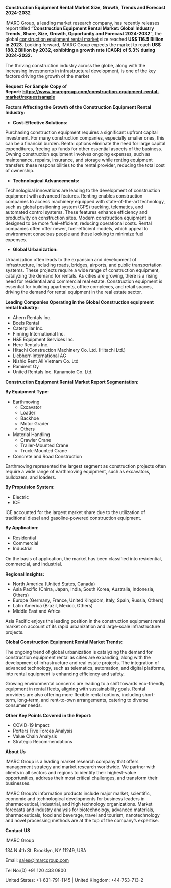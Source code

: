 ﻿**Construction Equipment Rental Market Size, Growth, Trends and Forecast 2024-2032**

IMARC Group, a leading market research company, has recently releases report titled **“Construction Equipment Rental Market: Global Industry Trends, Share, Size, Growth, Opportunity and Forecast 2024-2032",** the global [construction equipment rental market](https://www.imarcgroup.com/construction-equipment-rental-market) size reached **US$ 116.5 Billion in 2023**. Looking forward, IMARC Group expects the market to reach **US$ 188.2 Billion by 2032, exhibiting a growth rate (CAGR) of 5.3% during 2024-2032.**

The thriving construction industry across the globe, along with the increasing investments in infrastructural development, is one of the key factors driving the growth of the market

**Request For Sample Copy of Report: <https://www.imarcgroup.com/construction-equipment-rental-market/requestsample>**

**Factors Affecting the Growth of the Construction Equipment Rental Industry:**

- **Cost-Effective Solutions:**

Purchasing construction equipment requires a significant upfront capital investment. For many construction companies, especially smaller ones, this can be a financial burden. Rental options eliminate the need for large capital expenditures, freeing up funds for other essential aspects of the business. Owning construction equipment involves ongoing expenses, such as maintenance, repairs, insurance, and storage while renting equipment transfers these responsibilities to the rental provider, reducing the total cost of ownership.

- **Technological Advancements:**

Technological innovations are leading to the development of construction equipment with advanced features. Renting enables construction companies to access machinery equipped with state-of-the-art technology, such as global positioning system (GPS) tracking, telematics, and automated control systems. These features enhance efficiency and productivity on construction sites. Modern construction equipment is designed to be more fuel-efficient, reducing operational costs. Rental companies often offer newer, fuel-efficient models, which appeal to environment conscious people and those looking to minimize fuel expenses.

- **Global Urbanization:**

Urbanization often leads to the expansion and development of infrastructure, including roads, bridges, airports, and public transportation systems. These projects require a wide range of construction equipment, catalyzing the demand for rentals. As cities are growing, there is a rising need for residential and commercial real estate. Construction equipment is essential for building apartments, office complexes, and retail spaces, driving the demand for rental equipment in the real estate sector.

**Leading Companies Operating in the Global Construction equipment rental Industry:**

- Ahern Rentals Inc.
- Boels Rental
- Caterpillar Inc.
- Finning International Inc.
- H&E Equipment Services Inc.
- Herc Rentals Inc.
- Hitachi Construction Machinery Co. Ltd. (Hitachi Ltd.)
- Liebherr-International AG
- Nishio Rent All Vietnam Co. Ltd
- Ramirent Oy
- United Rentals Inc. Kanamoto Co. Ltd.

**Construction Equipment Rental Market Report Segmentation:**

**By Equipment Type:**

- Earthmoving
  - Excavator
  - Loader
  - Backhoe
  - Motor Grader
  - Others
- Material Handling
  - Crawler Crane
  - Trailer-Mounted Crane
  - Truck-Mounted Crane
- Concrete and Road Construction

Earthmoving represented the largest segment as construction projects often require a wide range of earthmoving equipment, such as excavators, bulldozers, and loaders.

**By Propulsion System:**

- Electric
- ICE

ICE accounted for the largest market share due to the utilization of traditional diesel and gasoline-powered construction equipment.

**By Application:**

- Residential
- Commercial
- Industrial

On the basis of application, the market has been classified into residential, commercial, and industrial.

**Regional Insights:**

- North America (United States, Canada)
- Asia Pacific (China, Japan, India, South Korea, Australia, Indonesia, Others)
- Europe (Germany, France, United Kingdom, Italy, Spain, Russia, Others)
- Latin America (Brazil, Mexico, Others)
- Middle East and Africa

Asia Pacific enjoys the leading position in the construction equipment rental market on account of its rapid urbanization and large-scale infrastructure projects.

**Global Construction Equipment Rental Market Trends:**

The ongoing trend of global urbanization is catalyzing the demand for construction equipment rental as cities are expanding, along with the development of infrastructure and real estate projects. The integration of advanced technology, such as telematics, automation, and digital platforms, into rental equipment is enhancing efficiency and safety.

Growing environmental concerns are leading to a shift towards eco-friendly equipment in rental fleets, aligning with sustainability goals. Rental providers are also offering more flexible rental options, including short-term, long-term, and rent-to-own arrangements, catering to diverse consumer needs.

**Other Key Points Covered in the Report:**

- COVID-19 Impact
- Porters Five Forces Analysis
- Value Chain Analysis
- Strategic Recommendations

**About Us**

IMARC Group is a leading market research company that offers management strategy and market research worldwide. We partner with clients in all sectors and regions to identify their highest-value opportunities, address their most critical challenges, and transform their businesses.

IMARC Group’s information products include major market, scientific, economic and technological developments for business leaders in pharmaceutical, industrial, and high technology organizations. Market forecasts and industry analysis for biotechnology, advanced materials, pharmaceuticals, food and beverage, travel and tourism, nanotechnology and novel processing methods are at the top of the company’s expertise.

**Contact US**

IMARC Group

134 N 4th St. Brooklyn, NY 11249, USA

Email: sales@imarcgroup.com

Tel No:(D) +91 120 433 0800

United States: +1-631-791-1145 | United Kingdom: +44-753-713-2
